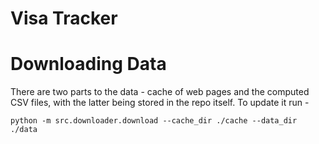 # Visa Tracker


# Downloading Data

There are two parts to the data - cache of web pages and the computed CSV files, with the
latter being stored in the repo itself. To update it run -

```
python -m src.downloader.download --cache_dir ./cache --data_dir ./data
```
